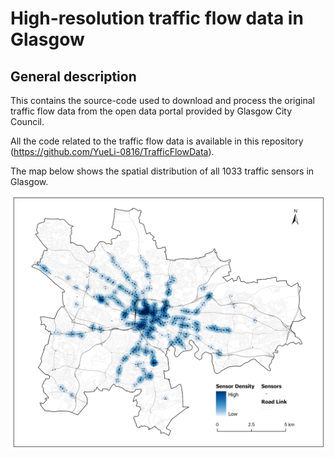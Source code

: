 # High-resolution traffic flow data in Glasgow

## General description

This contains the source-code used to download and process the original traffic flow data from the open data portal provided by Glasgow City Council. 

All the code related to the traffic flow data is available in this repository (<https://github.com/YueLi-0816/TrafficFlowData>).

The map below shows the spatial distribution of all 1033 traffic sensors in Glasgow.

![Traffic sensors](/plots/sensors.jpg)
